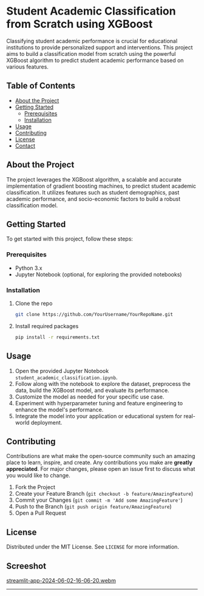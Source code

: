 # Student Academic Classification from Scratch using XGBoost

Classifying student academic performance is crucial for educational institutions to provide personalized support and interventions. This project aims to build a classification model from scratch using the powerful XGBoost algorithm to predict student academic performance based on various features.

## Table of Contents

- [About the Project](#about-the-project)
- [Getting Started](#getting-started)
  - [Prerequisites](#prerequisites)
  - [Installation](#installation)
- [Usage](#usage)
- [Contributing](#contributing)
- [License](#license)
- [Contact](#contact)

## About the Project

The project leverages the XGBoost algorithm, a scalable and accurate implementation of gradient boosting machines, to predict student academic classification. It utilizes features such as student demographics, past academic performance, and socio-economic factors to build a robust classification model.

## Getting Started

To get started with this project, follow these steps:

### Prerequisites

- Python 3.x
- Jupyter Notebook (optional, for exploring the provided notebooks)

### Installation

1. Clone the repo
   ```sh
   git clone https://github.com/YourUsername/YourRepoName.git
   ```
2. Install required packages
   ```sh
   pip install -r requirements.txt
   ```

## Usage

1. Open the provided Jupyter Notebook `student_academic_classification.ipynb`.
2. Follow along with the notebook to explore the dataset, preprocess the data, build the XGBoost model, and evaluate its performance.
3. Customize the model as needed for your specific use case.
4. Experiment with hyperparameter tuning and feature engineering to enhance the model's performance.
5. Integrate the model into your application or educational system for real-world deployment.

## Contributing

Contributions are what make the open-source community such an amazing place to learn, inspire, and create. Any contributions you make are **greatly appreciated**. For major changes, please open an issue first to discuss what you would like to change.

1. Fork the Project
2. Create your Feature Branch (`git checkout -b feature/AmazingFeature`)
3. Commit your Changes (`git commit -m 'Add some AmazingFeature'`)
4. Push to the Branch (`git push origin feature/AmazingFeature`)
5. Open a Pull Request

## License

Distributed under the MIT License. See `LICENSE` for more information.

## Screeshot
[streamlit-app-2024-06-02-16-06-20.webm](https://github.com/figo2001/Student-Academic-project/assets/78696850/4bfd66b0-0cf5-4c19-86d0-4745ba457f74)



---
